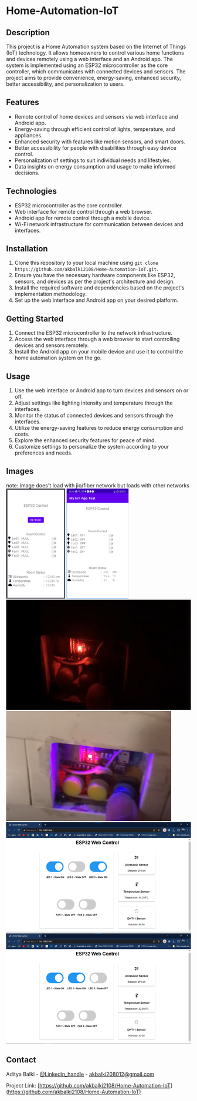 # Home-Automation-IoT

## Description
This project is a Home Automation system based on the Internet of Things (IoT) technology. It allows homeowners to control various home functions and devices remotely using a web interface and an Android app. The system is implemented using an ESP32 microcontroller as the core controller, which communicates with connected devices and sensors. The project aims to provide convenience, energy-saving, enhanced security, better accessibility, and personalization to users.

## Features
- Remote control of home devices and sensors via web interface and Android app.
- Energy-saving through efficient control of lights, temperature, and appliances.
- Enhanced security with features like motion sensors, and smart doors.
- Better accessibility for people with disabilities through easy device control.
- Personalization of settings to suit individual needs and lifestyles.
- Data insights on energy consumption and usage to make informed decisions.

## Technologies
- ESP32 microcontroller as the core controller.
- Web interface for remote control through a web browser.
- Android app for remote control through a mobile device.
- Wi-Fi network infrastructure for communication between devices and interfaces.

## Installation
1. Clone this repository to your local machine using `git clone https://github.com/akbalki2108/Home-Automation-IoT.git`.
2. Ensure you have the necessary hardware components like ESP32, sensors, and devices as per the project's architecture and design.
3. Install the required software and dependencies based on the project's implementation methodology.
4. Set up the web interface and Android app on your desired platform.

## Getting Started
1. Connect the ESP32 microcontroller to the network infrastructure.
2. Access the web interface through a web browser to start controlling devices and sensors remotely.
3. Install the Android app on your mobile device and use it to control the home automation system on the go.

## Usage
1. Use the web interface or Android app to turn devices and sensors on or off.
2. Adjust settings like lighting intensity and temperature through the interfaces.
3. Monitor the status of connected devices and sensors through the interfaces.
4. Utilize the energy-saving features to reduce energy consumption and costs.
5. Explore the enhanced security features for peace of mind.
6. Customize settings to personalize the system according to your preferences and needs.

## Images
note: image does't load with jio/fiber network but loads with other networks<br>
<img src='https://github.com/akbalki2108/Home-Automation-IoT/blob/main/SE_IoT.png'  height="300px">
<img src='https://github.com/akbalki2108/Home-Automation-IoT/blob/main/SE_Iot3.png'  height="300px">
<img src='https://github.com/akbalki2108/Home-Automation-IoT/blob/main/SE_Iot4.png'  height="300px">
<img src='https://github.com/akbalki2108/Home-Automation-IoT/blob/main/SE_Iot5.png'  height="300px">
<br>
<img src='https://github.com/akbalki2108/Home-Automation-IoT/blob/main/SE_IoT1.png'  height="300px">
<img src='https://github.com/akbalki2108/Home-Automation-IoT/blob/main/SE_IoT2.png'  height="300px">

## Contact
Aditya Balki - [@Linkedin_handle](https://www.linkedin.com/in/aditya-balki-586454217) - akbalki208012@gmail.com

Project Link: [https://github.com/akbalki2108/Home-Automation-IoT](https://github.com/akbalki2108/Home-Automation-IoT)
